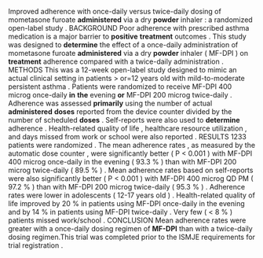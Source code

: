 Improved adherence with once-daily versus twice-daily dosing of mometasone furoate **administered** via a dry **powder** inhaler : a randomized open-label study . BACKGROUND Poor adherence with prescribed asthma medication is a major barrier to **positive** **treatment** outcomes . This study was designed to **determine** the effect of a once-daily administration of mometasone furoate **administered** via a dry **powder** inhaler ( MF-DPI ) on **treatment** adherence compared with a twice-daily administration . METHODS This was a 12-week open-label study designed to mimic an actual clinical setting in patients > or=12 years old with mild-to-moderate persistent asthma . Patients were randomized to receive MF-DPI 400 microg once-daily **in** **the** evening **or** MF-DPI 200 microg twice-daily . Adherence was assessed **primarily** using the number of actual **administered** **doses** reported from the device counter divided by the number of scheduled **doses** . Self-reports were also used to **determine** adherence . Health-related quality of life , healthcare resource utilization , and days missed from work or school were also reported . RESULTS 1233 patients were randomized . The mean adherence rates , as measured by the automatic dose counter , were significantly better ( P < 0.001 ) with MF-DPI 400 microg once-daily in the evening ( 93.3 % ) than with MF-DPI 200 microg twice-daily ( 89.5 % ) . Mean adherence rates based on self-reports were also significantly better ( P < 0.001 ) with MF-DPI 400 microg QD PM ( 97.2 % ) than with MF-DPI 200 microg twice-daily ( 95.3 % ) . Adherence rates were lower in adolescents ( 12-17 years old ) . Health-related quality of life improved by 20 % in patients using MF-DPI once-daily in the evening and by 14 % in patients using MF-DPI twice-daily . Very few ( < 8 % ) patients missed work/school . CONCLUSION Mean adherence rates were greater with a once-daily dosing regimen of **MF-DPI** than with a twice-daily dosing regimen.This trial was completed prior to the ISMJE requirements for trial registration . 